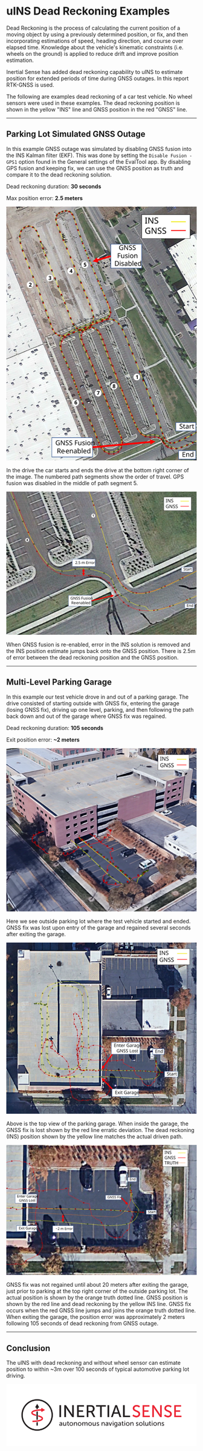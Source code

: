 # uINS Dead Reckoning Examples

Dead Reckoning is the process of calculating the current position of a moving object by using a previously determined position, or fix, and then incorporating estimations of speed, heading direction, and course over elapsed time. Knowledge about the vehicle's kinematic constraints (i.e. wheels on the ground) is applied to reduce drift and improve position estimation. 

Inertial Sense has added dead reckoning capability to uINS to estimate position for extended periods of time during GNSS outages. In this report RTK-GNSS is used.

The following are examples dead reckoning of a car test vehicle.  No wheel sensors were used in these examples.  The dead reckoning position is shown in the yellow "INS" line and GNSS position in the red "GNSS" line. 

------

## Parking Lot Simulated GNSS Outage

In this example GNSS outage was simulated by disabling GNSS fusion into the INS Kalman filter (EKF).  This was done by setting the `Disable Fusion - GPS1` option found in the General settings of the EvalTool app.   By disabling GPS fusion and keeping fix, we can use the GNSS position as truth and compare it to the dead reckoning solution.

Dead reckoning duration:  **30 seconds**

Max position error:  **2.5 meters**

![](images/dead_reckoning_sim_outage.svg)

In the drive the car starts and ends the drive at the bottom right corner of the image.  The numbered path segments show the order of travel.  GPS fusion was disabled in the middle of path segment 5.  

![](images/dead_reckoning_sim_outage_zoom.svg)

When GNSS fusion is re-enabled, error in the INS solution is removed and the INS position estimate jumps back onto the GNSS position.  There is 2.5m of error between the dead reckoning position and the GNSS position. 

------

## Multi-Level Parking Garage

In this example our test vehicle drove in and out of a parking garage.  The drive consisted of starting outside with GNSS fix, entering the garage (losing GNSS fix), driving up one level, parking, and then following the path back down and out of the garage where GNSS fix was regained.   

Dead reckoning duration:  **105 seconds**

Exit position error:  **~2 meters**

![](images/dead_reckoning_garage_iso.svg)

Here we see outside parking lot where the test vehicle started and ended.  GNSS fix was lost upon entry of the garage and regained several seconds after exiting the garage.

![](images/dead_reckoning_garage.svg)

Above is the top view of the parking garage.  When inside the garage, the GNSS fix is lost shown by the red line erratic deviation.  The dead reckoning (INS) position shown by the yellow line matches the actual driven path.

![](images/dead_reckoning_garage_zoom.svg)

GNSS fix was not regained until about 20 meters after exiting the garage, just prior to parking at the top right corner of the outside parking lot.  The actual position is shown by the orange truth dotted line.  GNSS position is shown by the red line and dead reckoning by the yellow INS line.  GNSS fix occurs when the red GNSS line jumps and joins the orange truth dotted line.  When exiting the garage, the position error was approximately 2 meters following 105 seconds of dead reckoning from GNSS outage.  

------

## Conclusion

The uINS with dead reckoning and without wheel sensor can estimate position to within ~3m over 100 seconds of typical automotive parking lot driving.  

<a href="https://inertialsense.com/"><center>

![Logo](../images/IS_LOGO_BLACK_F03.svg)

</center></a>

